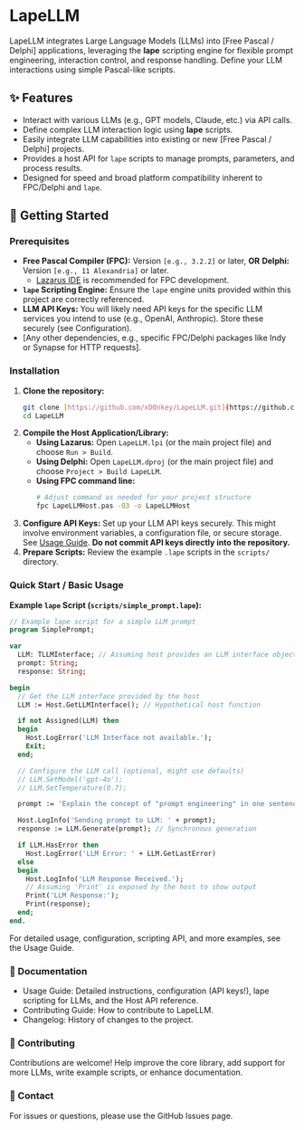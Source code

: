 # LapeLLM

LapeLLM integrates Large Language Models (LLMs) into [Free Pascal / Delphi] applications, leveraging the **lape** scripting engine for flexible prompt engineering, interaction control, and response handling. Define your LLM interactions using simple Pascal-like scripts.

## ✨ Features

* Interact with various LLMs (e.g., GPT models, Claude, etc.) via API calls.
* Define complex LLM interaction logic using **lape** scripts.
* Easily integrate LLM capabilities into existing or new [Free Pascal / Delphi] projects.
* Provides a host API for `lape` scripts to manage prompts, parameters, and process results.
* Designed for speed and broad platform compatibility inherent to FPC/Delphi and `lape`.

## 🚀 Getting Started

### Prerequisites

* **Free Pascal Compiler (FPC):** Version `[e.g., 3.2.2]` or later, **OR** **Delphi:** Version `[e.g., 11 Alexandria]` or later.
    * [Lazarus IDE](https://www.lazarus-ide.org/) is recommended for FPC development.
* **`lape` Scripting Engine:** Ensure the `lape` engine units provided within this project are correctly referenced.
* **LLM API Keys:** You will likely need API keys for the specific LLM services you intend to use (e.g., OpenAI, Anthropic). Store these securely (see Configuration).
* [Any other dependencies, e.g., specific FPC/Delphi packages like Indy or Synapse for HTTP requests].

### Installation

1.  **Clone the repository:**
    ```bash
    git clone [https://github.com/xD0nkey/LapeLLM.git](https://github.com/xD0nkey/LapeLLM.git)
    cd LapeLLM
    ```
2.  **Compile the Host Application/Library:**
    * **Using Lazarus:** Open `LapeLLM.lpi` (or the main project file) and choose `Run > Build`.
    * **Using Delphi:** Open `LapeLLM.dproj` (or the main project file) and choose `Project > Build LapeLLM`.
    * **Using FPC command line:**
        ```bash
        # Adjust command as needed for your project structure
        fpc LapeLLMHost.pas -O3 -o LapeLLMHost
        ```
3.  **Configure API Keys:** Set up your LLM API keys securely. This might involve environment variables, a configuration file, or secure storage. See [Usage Guide](USAGE.md#configuration). **Do not commit API keys directly into the repository.**
4.  **Prepare Scripts:** Review the example `.lape` scripts in the `scripts/` directory.

### Quick Start / Basic Usage

**Example `lape` Script (`scripts/simple_prompt.lape`):**

```pascal
// Example lape script for a simple LLM prompt
program SimplePrompt;

var
  LLM: TLLMInterface; // Assuming host provides an LLM interface object
  prompt: String;
  response: String;

begin
  // Get the LLM interface provided by the host
  LLM := Host.GetLLMInterface(); // Hypothetical host function

  if not Assigned(LLM) then
  begin
    Host.LogError('LLM Interface not available.');
    Exit;
  end;

  // Configure the LLM call (optional, might use defaults)
  // LLM.SetModel('gpt-4o');
  // LLM.SetTemperature(0.7);

  prompt := 'Explain the concept of "prompt engineering" in one sentence.';

  Host.LogInfo('Sending prompt to LLM: ' + prompt);
  response := LLM.Generate(prompt); // Synchronous generation

  if LLM.HasError then
    Host.LogError('LLM Error: ' + LLM.GetLastError)
  else
  begin
    Host.LogInfo('LLM Response Received.');
    // Assuming 'Print' is exposed by the host to show output
    Print('LLM Response:');
    Print(response);
  end;
end.
```

For detailed usage, configuration, scripting API, and more examples, see the Usage Guide.

### 📖 Documentation
* Usage Guide: Detailed instructions, configuration (API keys!), lape scripting for LLMs, and the Host API reference.
* Contributing Guide: How to contribute to LapeLLM.
* Changelog: History of changes to the project.

### 🤝 Contributing
Contributions are welcome! Help improve the core library, add support for more LLMs, write example scripts, or enhance documentation.

### 📧 Contact
For issues or questions, please use the GitHub Issues page.
